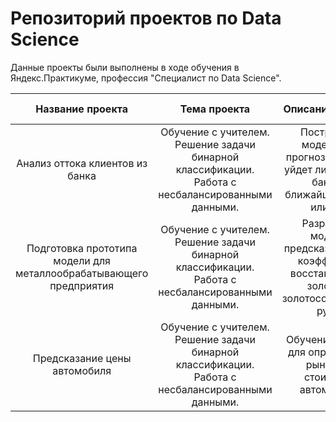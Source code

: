 # Репозиторий проектов по Data Science

Данные проекты были выполнены в ходе обучения в Яндекс.Практикуме, профессия "Специалист по Data Science".

|Название проекта| Тема проекта|Описание проекта|Используемые библиотеки|
|:--------------:|:----------:|:---------------:|:---------------------:|
|Анализ оттока клиентов из банка|Обучение с учителем. Решение задачи бинарной классификации. Работа с несбалансированными данными.|Построение модели для прогнозирования, уйдет ли клиент из банка в ближайшее время или нет.|pandas, seaborn, sklearn
|Подготовка прототипа модели для металлообрабатывающего предприятия|Обучение с учителем. Решение задачи бинарной классификации. Работа с несбалансированными данными.|Разработка модели, предсказывающей коэффициент восстановления золота из золотосодержащей руды.|pandas, seaborn, sklearn 
|Предсказание цены автомобиля|Обучение с учителем. Решение задачи бинарной классификации. Работа с несбалансированными данными.|Обучение модели для определения рыночной стоимости автомобиля.|pandas, seaborn, sklearn 
